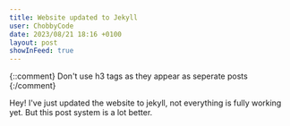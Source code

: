 ```yaml
---
title: Website updated to Jekyll
user: ChobbyCode
date: 2023/08/21 18:16 +0100
layout: post
showInFeed: true
---
```


{::comment} 
    Don't use h3 tags as they appear as seperate posts
{:/comment}

Hey! I've just updated the website to jekyll, not everything is fully working yet. But this post system is a lot better.

